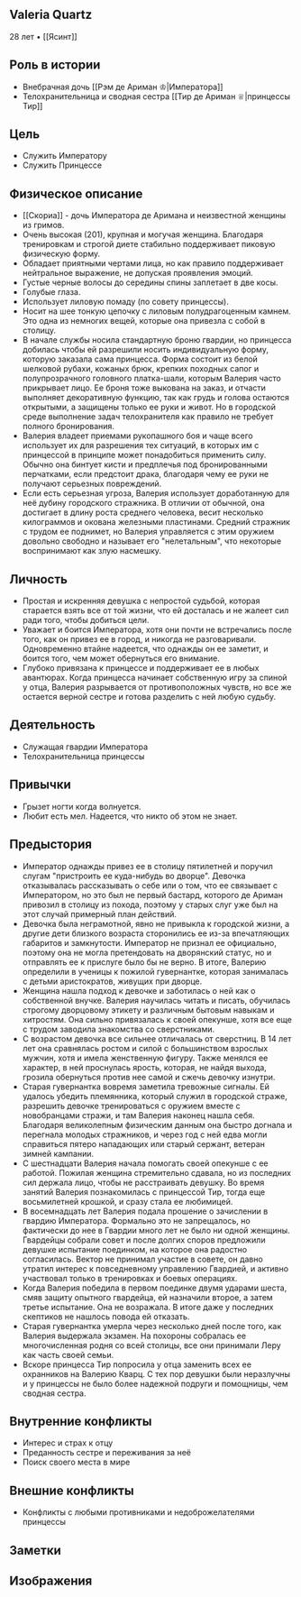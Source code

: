 ## Valeria Quartz

28 лет • [[Ясинт]]

## Роль в истории

* Внебрачная дочь [[Рэм де Ариман ♔|Императора]]
* Телохранительница и сводная сестра [[Тир де Ариман ♕|принцессы Тир]]

## Цель

* Служить Императору
* Служить Принцессе

## Физическое описание

* [[Скориа]] - дочь Императора де Аримана и неизвестной женщины из гримов.
* Очень высокая (201), крупная и могучая женщина. Благодаря тренировкам и строгой диете стабильно поддерживает пиковую физическую форму.
* Обладает приятными чертами лица, но как правило поддерживает нейтральное выражение, не допуская проявления эмоций.
* Густые черные волосы до середины спины заплетает в две косы.
* Голубые глаза.
* Использует лиловую помаду (по совету принцессы).
* Носит на шее тонкую цепочку с лиловым полудрагоценным камнем. Это одна из немногих вещей, которые она привезла с собой в столицу.
* В начале службы носила стандартную броню гвардии, но принцесса добилась чтобы ей разрешили носить индивидуальную форму, которую заказала сама принцесса. Форма состоит из белой шелковой рубахи, кожаных брюк, крепких походных сапог и полупрозрачного головного платка-шали, которым Валерия часто прикрывает лицо. Ее броня тоже выкована на заказ, и отчасти выполняет декоративную функцию, так как грудь и голова остаются открытыми, а защищены только ее руки и живот. Но в городской среде выполнение задач телохранителя как правило не требует полного бронирования.
* Валерия владеет приемами рукопашного боя и чаще всего использует их для разрешения тех ситуаций, в которых им с принцессой в принципе может понадобиться применить силу. Обычно она бинтует кисти и предплечья под бронированными перчатками, если предстоит драка, благодаря чему ее руки не получают серьезных повреждений.
* Если есть серьезная угроза, Валерия использует доработанную для неё дубину городского стражника. В отличии от обычной, она достигает в длину роста среднего человека, весит несколько килограммов и окована железными пластинами. Средний стражник с трудом ее поднимет, но Валерия управляется с этим оружием довольно свободно и называет его "нелетальным", что некоторые воспринимают как злую насмешку.

## Личность

* Простая и искренняя девушка с непростой судьбой, которая старается взять все от той жизни, что ей досталась и не жалеет сил ради того, чтобы добиться цели.
* Уважает и боится Императора, хотя они почти не встречались после того, как он привез ее в город, и никогда не разговаривали. Одновременно втайне надеется, что однажды он ее заметит, и боится того, чем может обернуться его внимание.
* Глубоко привязана к принцессе и поддерживает ее в любых авантюрах. Когда принцесса начинает собственную игру за спиной у отца, Валерия разрывается от противоположных чувств, но все же остается верной сестре и готова разделить с ней любую судьбу.

## Деятельность

* Служащая гвардии Императора
* Телохранительница принцессы
## Привычки

* Грызет ногти когда волнуется.
* Любит есть мел. Надеется, что никто об этом не знает.
## Предыстория

* Император однажды привез ее в столицу пятилетней и поручил слугам "пристроить ее куда-нибудь во дворце". Девочка отказывалась рассказывать о себе или о том, что ее связывает с Императором, но это был не первый бастард, которого де Ариман привозил в столицу из похода, поэтому у старых слуг уже был на этот случай примерный план действий.
* Девочка была неграмотной, явно не привыкла к городской жизни, а другие дети близкого возраста сторонились ее из-за впечатляющих габаритов и замкнутости. Император не признал ее официально, поэтому она не могла претендовать на дворянский статус, но и отправлять ее к прислуге было бы не верно. В итоге, Валерию определили в ученицы к пожилой гувернантке, которая занималась с детьми аристократов, живущих при дворце.
* Женщина нашла подход к девочке и заботилась о ней как о собственной внучке. Валерия научилась читать и писать, обучилась строгому дворцовому этикету и различным бытовым навыкам и хитростям. Она сильно привязалась к своей опекунше, хотя все еще с трудом заводила знакомства со сверстниками.
* С возрастом девочка все сильнее отличалась от сверстниц. В 14 лет лет она сравнялась ростом и силой с большинством взрослых мужчин, хотя и имела женственную фигуру. Также менялся ее характер, в ней проснулась ярость, которая, не найдя выхода, грозила обернуться против нее самой и сжечь девочку изнутри.
* Старая гувернантка вовремя заметила тревожные сигналы. Ей удалось убедить племянника, который служил в городской страже, разрешить девочке тренироваться с оружием вместе с новобранцами стражи, и там Валерия наконец нашла себя. Благодаря великолепным физическим данным она быстро догнала и перегнала молодых стражников, и через год с ней едва могли справиться пятеро нападающих или старый сержант, ветеран зимней кампании.
* С шестнадцати Валерия начала помогать своей опекунше с ее работой. Пожилая женщина стремительно сдавала, но из последних сил держала лицо, чтобы не расстраивать девушку. Во время занятий Валерия познакомилась с принцессой Тир, тогда еще восьмилетней крошкой, и сразу стала ее любимицей.
* В восемнадцать лет Валерия подала прошение о зачислении в гвардию Императора. Формально это не запрещалось, но фактически до нее в Гвардии много лет не было ни одной женщины. Гвардейцы собрали совет и после долгих споров предложили девушке испытание поединком, на которое она радостно согласилась. Вектор не принимал участие в совете, он давно утратил интерес к повседневному управлению Гвардией, и активно участвовал только в тренировках и боевых операциях.
* Когда Валерия победила в первом поединке двумя ударами шеста, смяв защиту опытного гвардейца, ей назначили второе, а затем третье испытание. Она не возражала. В итоге даже у последних скептиков не нашлось повода ей отказать.
* Старая гувернантка умерла через несколько дней после того, как Валерия выдержала экзамен. На похороны собралась ее многочисленная родня со всей столицы, все они принимали Леру как часть своей семьи.
* Вскоре принцесса Тир попросила у отца заменить всех ее охранников на Валерию Кварц. С тех пор девушки были неразлучны и у принцессы не было более надежной подруги и помощницы, чем сводная сестра.

## Внутренние конфликты

* Интерес и страх к отцу
* Преданность сестре и переживания за неё
* Поиск своего места в мире

## Внешние конфликты

* Конфликты с любыми противниками и недоброжелателями принцессы

## Заметки


## Изображения